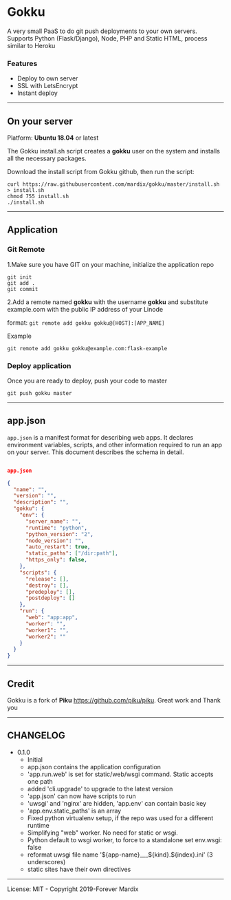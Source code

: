 # Gokku

A very small PaaS to do git push deployments to your own servers. Supports Python (Flask/Django), Node, PHP and Static HTML, process similar to Heroku

### Features

- Deploy to own server
- SSL with LetsEncrypt
- Instant deploy

---

## On your server

Platform: **Ubuntu 18.04** or latest

The Gokku install.sh script creates a **gokku** user on the system and installs all the necessary packages.

Download the install script from Gokku github, then run the script:

```
curl https://raw.githubusercontent.com/mardix/gokku/master/install.sh > install.sh
chmod 755 install.sh
./install.sh
```

---

## Application 

### Git Remote 

1.Make sure you have GIT on your machine, initialize the application repo

```
git init
git add . 
git commit 
```

2.Add a remote named **gokku** with the username **gokku** and substitute example.com with the public IP address of your Linode

format: `git remote add gokku gokku@[HOST]:[APP_NAME]`

Example

```
git remote add gokku gokku@example.com:flask-example
```

### Deploy application

Once you are ready to deploy, push your code to master

`git push gokku master`


---

## app.json

`app.json` is a manifest format for describing web apps. It declares environment variables, scripts, and other information required to run an app on your server. This document describes the schema in detail.


```json

app.json

{
  "name": "",
  "version": "",
  "description": "",
  "gokku": {
    "env": {
      "server_name": "",
      "runtime": "python",
      "python_version": "2",
      "node_version": "",
      "auto_restart": true,
      "static_paths": ["/dir:path"],
      "https_only": false,
    },
    "scripts": {
      "release": [],
      "destroy": [],
      "predeploy": [],
      "postdeploy": []
    },    
    "run": {
      "web": "app:app",
      "worker": "",
      "worker1": "",
      "worker2": ""
    }
  }
}

```

---

## Credit 

Gokku is a fork of **Piku** https://github.com/piku/piku. Great work and Thank you 

---

## CHANGELOG

- 0.1.0
  - Initial
  - app.json contains the application configuration
  - 'app.run.web' is set for static/web/wsgi command. Static accepts one path
  - added 'cli.upgrade' to upgrade to the latest version
  - 'app.json' can now have scripts to run 
  - 'uwsgi' and 'nginx' are hidden, 'app.env' can contain basic key
  - 'app.env.static_paths' is an array
  - Fixed python virtualenv setup, if the repo was used for a different runtime
  - Simplifying "web" worker. No need for static or wsgi.
  - Python default to wsgi worker, to force to a standalone set env.wsgi: false
  - reformat uwsgi file name '${app-name}___${kind}.${index}.ini' (3 underscores)
  - static sites have their own directives
---

License: MIT - Copyright 2019-Forever Mardix

